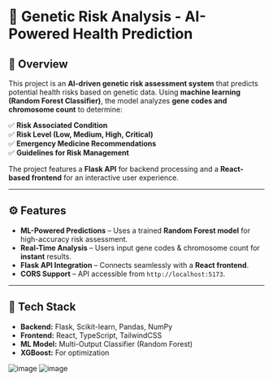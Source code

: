 # 🧬 Genetic Risk Analysis - AI-Powered Health Prediction  

## 📌 Overview  
This project is an **AI-driven genetic risk assessment system** that predicts potential health risks based on genetic data. Using **machine learning (Random Forest Classifier)**, the model analyzes **gene codes and chromosome count** to determine:  

✅ **Risk Associated Condition**  
✅ **Risk Level (Low, Medium, High, Critical)**  
✅ **Emergency Medicine Recommendations**  
✅ **Guidelines for Risk Management**  

The project features a **Flask API** for backend processing and a **React-based frontend** for an interactive user experience.  

---

## ⚙️ Features  
- **ML-Powered Predictions** – Uses a trained **Random Forest model** for high-accuracy risk assessment.  
- **Real-Time Analysis** – Users input gene codes & chromosome count for **instant** results.  
- **Flask API Integration** – Connects seamlessly with a **React frontend**.  
- **CORS Support** – API accessible from `http://localhost:5173`.  

---

## 🚀 Tech Stack  
- **Backend:** Flask, Scikit-learn, Pandas, NumPy  
- **Frontend:** React, TypeScript, TailwindCSS  
- **ML Model:** Multi-Output Classifier (Random Forest)
- **XGBoost:** For optimization  

![image](https://github.com/user-attachments/assets/1f093b48-2f87-49a5-94c0-675212c753c8)
![image](https://github.com/user-attachments/assets/6df75023-68d1-49f3-ae69-7c3fd5bd98ae)
